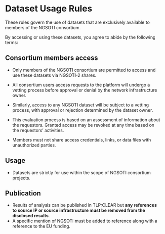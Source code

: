 # Dataset Usage Rules

These rules govern the use of datasets that are exclusively available to members of the NGSOTI consortium. 

By accessing or using these datasets, you agree to abide by the following terms:

## Consortium members access
- Only members of the NGSOTI consortium are permitted to access and use these datasets via NGSOTI-2 shares.
- All consortium users access requests to the platform will undergo a vetting process before approval or denial by the network infrastructure owner.

- Similarly, access to any NGSOTI dataset will be subject to a vetting process, with approval or rejection determined by the dataset owner.

- This evaluation process is based on an assessment of information about the requestors. Granted access may be revoked at any time based on the requestors’ activities.
- Members must not share access credentials, links, or data files with unauthorized parties.

## Usage

- Datasets are strictly for use within the scope of NGSOTI consortium projects.

## Publication

- Results of analysis can be published in TLP:CLEAR but **any references to source IP or source infrastructure must be removed from the disclosed results**.
- A specific mention of NGSOTI must be added to reference along with a reference to the EU funding.
